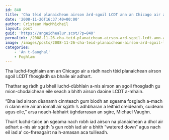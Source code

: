 ```yaml
---
id: 840
title: 'Cha tèid planaichean airson àrd-sgoil LCDT ann an Chicago air adhart'
date: '2008-11-26T16:37:40+00:00'
author: Crìstean MacMhìcheil
layout: post
guid: 'https://angeidhealur.scot/?p=840'
permalink: /2008-11-26-cha-teid-planaichean-airson-ard-sgoil-lcdt-ann-an-chicago-air-adhart/
image: /images/posts/2008-11-26-cha-teid-planaichean-airson-ard-sgoil-lcdt-ann-an-chicago-air-adhart.webp
categories:
    - 'An t-Saoghal'
    - Foghlam
---
```


Tha luchd-foghlaim ann an Chicago air a ràdh nach tèid planaichean airson sgoil LCDT fhosgladh sa bhaile air adhart.

Thathar ag ràdh gu bheil luchd-dùbhlain a-nis airson an sgoil fhosgladh gu mion-chodaichean eile seach a bhith airson daoine LCDT a-mhàin.

“Bha iad airson dèanamh cinnteach gum biodh an sgeama fosgladh a-mach ri clann eile air an iomall air sgàth ’s adhbharan a leithid creideamh, cuideam agus eile,” arsa neach-labhairt ùghdarrasan an sgìre, Michael Vaughn.

Thuirt luchd-taice an sgeama nach robh iad airson na planaichean a dhol air adhart a-nis air sgàth ’s gun robh iad air a bhith “watered down” agus nach eil iad a’ co-fhreagairt na h-amasan aca tuilleadh.

